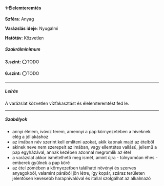 #### ✨Élelemteremtés

**Szféra**: Anyag

**Varázslás ideje**: Nyugalmi

**Hatótáv**: Közvetlen

##### Szakrálminimum

**3.szint:** ⭕TODO

**6.szint:** ⭕TODO



---
##### Leírás

A varázslat közvetlen vízfakasztást és élelemteremtést fed le.
 

---
##### Szabályok

- annyi élelem, ivóvíz terem, amennyi a pap környezetében a híveknek elég a jóllakáshoz
- az imában név szerint kell említeni azokat, akik kapnak majd az ételből
- akinek neve nem szerepelt az imában, vagy ellentétes vallású, jellemű a pap egyházával, annak kezében azonnal megromlik az étel
- a varázslat akkor ismételhető meg ismét, amint újra - túlnyomóan éhes - emberek gyűlnek a pap köré
- az étel zömében a környezetben található növényi és szerves anyagokból, valamint párából jön létre, így kopár, száraz területen jelentősen kevesebb harapnivalóval és itallal szolgálhat az alkalmazó
